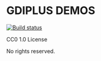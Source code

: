 # GDIPLUS DEMOS

[![Build status](https://ci.appveyor.com/api/projects/status/4bqp851xy1jvct6v?svg=true)](https://ci.appveyor.com/project/retorillo/gdiplus-demos)

CC0 1.0 License

No rights reserved.
